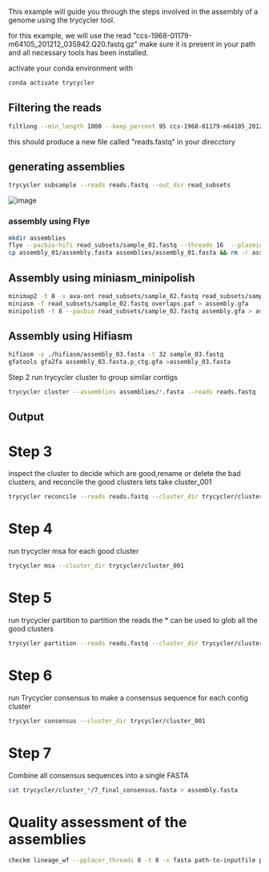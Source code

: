 This example will guide you through the steps involved in the assembly of a genome using the trycycler tool.

for this example, we will use the read "ccs-1968-01179-m64105_201212_035942.Q20.fastq.gz"
make sure it is present in your path and all necessary tools has been installed.

activate your conda environment with 
```bash 
conda activate trycycler 
```
## Filtering the reads
```bash 
filtlong --min_length 1000 --keep_percent 95 ccs-1968-01179-m64105_201212_035942.Q20.fastq.gz > reads.fastq
```
this should produce a new file called "reads.fastq" in your direcctory

## generating assemblies 

```bash
trycycler subsample --reads reads.fastq --out_dir read_subsets
```
![image](https://user-images.githubusercontent.com/84844757/121793418-05d6e300-cbff-11eb-808b-b12f1146506a.png)

### assembly using Flye

```bash
mkdir assemblies
flye --pacbio-hifi read_subsets/sample_01.fastq --threads 16  --plasmids --out-dir assembly_01
cp assembly_01/assembly.fasta assemblies/assembly_01.fasta && rm -r assembly_01
```

## Assembly using miniasm_minipolish 
```bash
minimap2 -t 8 -x ava-ont read_subsets/sample_02.fastq read_subsets/sample_02.fastq > overlaps.paf
miniasm -f read_subsets/sample_02.fastq overlaps.paf > assembly.gfa
minipolish -t 8 --pacbio read_subsets/sample_02.fastq assembly.gfa > assembly_02.gfa
```
## Assembly using Hifiasm 
```bash
hifiasm -o ./hifiasm/assembly_03.fasta -t 32 sample_03.fastq
gfatools gfa2fa assembly_03.fasta.p_ctg.gfa >assembly_03.fasta
```

 Step 2 
run trycycler cluster to group similar contigs
```bash
trycycler cluster --assemblies assemblies/*.fasta --reads reads.fastq --out_dir trycycler
```
## Output



# Step 3
inspect the cluster to decide which are good,rename or delete the bad clusters, and reconcile the good clusters
lets take cluster_001 
```bash
trycycler reconcile --reads reads.fastq --cluster_dir trycycler/cluster_001
```

# Step 4
run trycycler msa for each good cluster
```bash
trycycler msa --cluster_dir trycycler/cluster_001
```

# Step 5
run trycycler partition to partition the reads
the * can be used to glob all the good clusters
```bash
trycycler partition --reads reads.fastq --cluster_dir trycycler/cluster_*
```
# Step 6
run Trycycler consensus to make a consensus sequence for each contig cluster
```bash
trycycler consensus --cluster_dir trycycler/cluster_001
```
# Step 7
Combine all consensus sequences into a single FASTA
```bash
cat trycycler/cluster_*/7_final_consensus.fasta > assembly.fasta
```

# Quality assessment of the assemblies
```bash
checkm lineage_wf --pplacer_threads 8 -t 8 -x fasta path-to-inputfile path-to-outputfile
```
